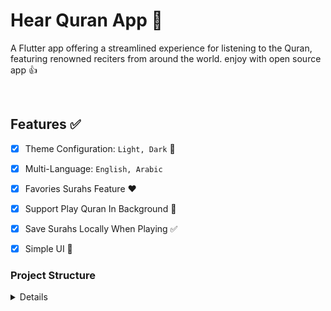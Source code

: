 
# Hear Quran App 📱
A Flutter app offering a streamlined experience for listening to the Quran, featuring renowned reciters from around the world.
enjoy with open source app 👍

<br>

## Features ✅

- [x] Theme Configuration: `Light, Dark` 💪
- [x] Multi-Language: `English, Arabic` 
- [x] Favories Surahs Feature ♥️
- [x] Support Play Quran In Background 💯
- [x] Save Surahs Locally When Playing ✅
- [x] Simple UI 🤝


### Project Structure

<details>

````

lib
├── core
│   ├── app_route.dart
│   ├── extenstions.dart
│   ├── localization
│   │   ├── app_ar.arb
│   │   ├── app_en.arb
│   │   ├── generated
│   │   │   ├── strings_ar.dart
│   │   │   ├── strings.dart
│   │   │   └── strings_en.dart
│   │   └── localization.dart
│   ├── resources
│   │   ├── images.dart
│   │   ├── resources.dart
│   │   └── theme.dart
│   ├── usecase
│   │   └── usecase.dart
│   └── widgets
│       ├── bloc_player_stream.dart
│       ├── dialogs
│       │   ├── about_dialog.dart
│       │   ├── dialogs.dart
│       │   └── select_lang_dialog.dart
│       ├── headline.dart
│       ├── miniplayer
│       │   ├── custom_progress_bar.dart
│       │   ├── lerp_int.dart
│       │   ├── max_panel.dart
│       │   ├── miniplayer.dart
│       │   ├── miniplayer_wdget.dart
│       │   ├── min_panel.dart
│       │   └── play_icon.dart
│       ├── reciter_item.dart
│       ├── setting_item.dart
│       ├── surah_item.dart
│       ├── widgets.dart
│       └── with_observer.dart
├── dependencies_injection.dart
├── features
│   ├── general
│   │   ├── general.dart
│   │   └── settings
│   │       ├── cubit
│   │       │   ├── settings_cubit.dart
│   │       │   └── settings_state.dart
│   │       └── settings_tab.dart
│   └── quran_player
│       ├── data
│       │   ├── datasource
│       │   │   └── quran_local_datasource.dart
│       │   ├── models
│       │   │   ├── models.dart
│       │   │   ├── reciter_mode.dart
│       │   │   └── surah_model.dart
│       │   └── repository
│       │       └── quran_repository_impl.dart
│       ├── domain
│       │   ├── entities
│       │   │   ├── entities.dart
│       │   │   ├── reciter.dart
│       │   │   └── surah.dart
│       │   ├── repository
│       │   │   └── quran_repository.dart
│       │   └── usecases
│       │       ├── get_reciters.dart
│       │       ├── get_reciter_surahs.dart
│       │       └── usecases.dart
│       └── presentation
│           ├── cubit
│           │   ├── quran_player_cubit.dart
│           │   └── quran_player_state.dart
│           ├── navigator_wrapper.dart
│           └── tabs
│               ├── favorites.dart
│               └── home
│                   ├── home.dart
│                   ├── reciters_sub_tab.dart
│                   └── surahs_sub_tab.dart
├── hear_quran_app.dart
├── main.dart
└── services
    ├── audio_player
    │   └── quran_player.dart
    ├── hive
    │   ├── defualts_box_values.dart
    │   ├── enums.dart
    │   ├── hive.dart
    │   ├── main_box.dart
    │   └── main_box_mixin.dart
    ├── permissions_handler
    │   ├── handler.dart
    │   └── permissions_handler.dart
    └── services.dart

````

</details>
